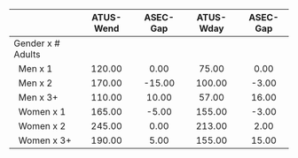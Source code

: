 
|                      |    ATUS-Wend |     ASEC-Gap |    ATUS-Wday |     ASEC-Gap |
| -------------------- | :----------: | :----------: | :----------: | :----------: |
| Gender x # Adults    |              |              |              |              |
| &nbsp;&nbsp;Men x 1  |       120.00 |         0.00 |        75.00 |         0.00 |
| &nbsp;&nbsp;Men x 2  |       170.00 |       -15.00 |       100.00 |        -3.00 |
| &nbsp;&nbsp;Men x 3+ |       110.00 |        10.00 |        57.00 |        16.00 |
| &nbsp;&nbsp;Women x 1 |       165.00 |        -5.00 |       155.00 |        -3.00 |
| &nbsp;&nbsp;Women x 2 |       245.00 |         0.00 |       213.00 |         2.00 |
| &nbsp;&nbsp;Women x 3+ |       190.00 |         5.00 |       155.00 |        15.00 |

